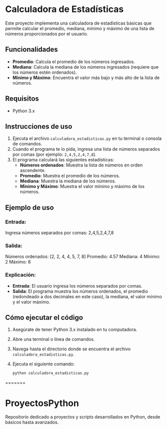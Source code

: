 # Calculadora de Estadísticas

Este proyecto implementa una calculadora de estadísticas básicas que permite calcular el promedio, mediana, mínimo y máximo de una lista de números proporcionados por el usuario.

## Funcionalidades

- **Promedio**: Calcula el promedio de los números ingresados.
- **Mediana**: Calcula la mediana de los números ingresados (requiere que los números estén ordenados).
- **Mínimo y Máximo**: Encuentra el valor más bajo y más alto de la lista de números.

## Requisitos

- Python 3.x

## Instrucciones de uso

1. Ejecuta el archivo `calculadora_estadisticas.py` en tu terminal o consola de comandos.
2. Cuando el programa te lo pida, ingresa una lista de números separados por comas (por ejemplo: `2,4,5,2,4,7,8`).
3. El programa calculará las siguientes estadísticas:
   - **Números ordenados**: Muestra la lista de números en orden ascendente.
   - **Promedio**: Muestra el promedio de los números.
   - **Mediana**: Muestra la mediana de los números.
   - **Mínimo y Máximo**: Muestra el valor mínimo y máximo de los números.

## Ejemplo de uso

### Entrada:
Ingresa números separados por comas: 2,4,5,2,4,7,8

### Salida:
Números ordenados: [2, 2, 4, 4, 5, 7, 8] 
Promedio: 4.57 
Mediana: 4 
Mínimo: 2 
Máximo: 8

### Explicación:
- **Entrada**: El usuario ingresa los números separados por comas.
- **Salida**: El programa muestra los números ordenados, el promedio (redondeado a dos decimales en este caso), la mediana, el valor mínimo y el valor máximo.

## Cómo ejecutar el código

1. Asegúrate de tener Python 3.x instalado en tu computadora.
2. Abre una terminal o línea de comandos.
3. Navega hasta el directorio donde se encuentra el archivo `calculadora_estadisticas.py`.
4. Ejecuta el siguiente comando:

   ```bash
   python calculadora_estadisticas.py
=======
# ProyectosPython
Repositorio dedicado a proyectos y scripts desarrollados en Python, desde básicos hasta avanzados.

